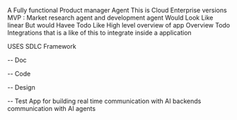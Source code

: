 A Fully functional Product manager Agent
This is Cloud Enterprise versions 
MVP : 
Market research agent and development agent 
Would Look Like linear But would Havee 
Todo Like
High level overview of app 
Overview 
Todo 
Integrations that is a like of this to integrate inside a application

USES SDLC Framework

-- Doc

-- Code


-- Design


-- Test
App for building real time communication with AI backends communication with AI agents 